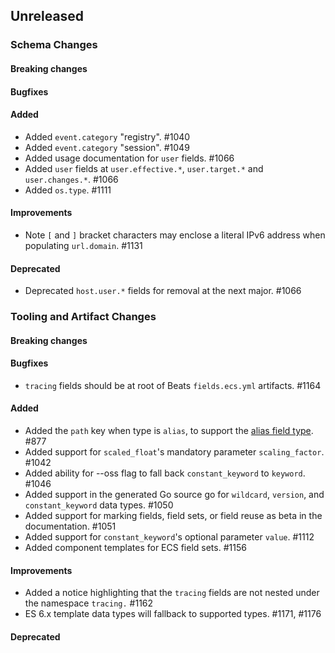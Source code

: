 <!-- When adding an entry to the Changelog:

- Please follow the Keep a Changelog: http://keepachangelog.com/ guidelines.
- Please insert your changelog line ordered by PR ID.
- Make sure you add your entry to the correct section (schema or tooling).

Thanks, you're awesome :-) -->

## Unreleased

### Schema Changes

#### Breaking changes

#### Bugfixes

#### Added

* Added `event.category` "registry". #1040
* Added `event.category` "session". #1049
* Added usage documentation for `user` fields. #1066
* Added `user` fields at `user.effective.*`, `user.target.*` and `user.changes.*`. #1066
* Added `os.type`. #1111

#### Improvements

* Note `[` and `]` bracket characters may enclose a literal IPv6 address when populating `url.domain`. #1131

#### Deprecated

* Deprecated `host.user.*` fields for removal at the next major. #1066

### Tooling and Artifact Changes

#### Breaking changes

#### Bugfixes

* `tracing` fields should be at root of Beats `fields.ecs.yml` artifacts. #1164

#### Added

* Added the `path` key when type is `alias`, to support the [alias field type](https://www.elastic.co/guide/en/elasticsearch/reference/current/alias.html). #877
* Added support for `scaled_float`'s mandatory parameter `scaling_factor`. #1042
* Added ability for --oss flag to fall back `constant_keyword` to `keyword`. #1046
* Added support in the generated Go source go for `wildcard`, `version`, and `constant_keyword` data types. #1050
* Added support for marking fields, field sets, or field reuse as beta in the documentation. #1051
* Added support for `constant_keyword`'s optional parameter `value`. #1112
* Added component templates for ECS field sets. #1156

#### Improvements

* Added a notice highlighting that the `tracing` fields are not nested under the
  namespace `tracing.` #1162
* ES 6.x template data types will fallback to supported types. #1171, #1176

#### Deprecated


<!-- All empty sections:

## Unreleased

### Schema Changes
### Tooling and Artifact Changes

#### Breaking changes

#### Bugfixes

#### Added

#### Improvements

#### Deprecated

-->
